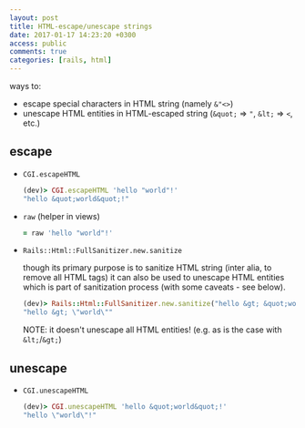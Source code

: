 ```yaml
---
layout: post
title: HTML-escape/unescape strings
date: 2017-01-17 14:23:20 +0300
access: public
comments: true
categories: [rails, html]
---
```


ways to:

- escape special characters in HTML string (namely `&"<>`)
- unescape HTML entities in HTML-escaped string (`&quot;` => `"`, `&lt;` => `<`, etc.)

<!-- more -->

## escape

- `CGI.escapeHTML`

  ```ruby
  (dev)> CGI.escapeHTML 'hello "world"!'
  "hello &quot;world&quot;!"
  ```

- `raw` (helper in views)

  ```ruby
  = raw 'hello "world"!'
  ```

- `Rails::Html::FullSanitizer.new.sanitize`

  though its primary purpose is to sanitize HTML string (inter alia,
  to remove all HTML tags) it can also be used to unescape HTML entities
  which is part of sanitization process (with some caveats - see below).

  ```ruby
  (dev)> Rails::Html::FullSanitizer.new.sanitize("hello &gt; &quot;world&quot;")
  "hello &gt; \"world\""
  ```

  NOTE: it doesn't unescape all HTML entities! (e.g. as is the case with `&lt;`/`&gt;`)

## unescape

- `CGI.unescapeHTML`

  ```ruby
  (dev)> CGI.unescapeHTML 'hello &quot;world&quot;!'
  "hello \"world\"!"
  ```
